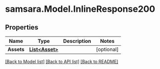 # samsara.Model.InlineResponse200
## Properties

Name | Type | Description | Notes
------------ | ------------- | ------------- | -------------
**Assets** | [**List&lt;Asset&gt;**](Asset.md) |  | [optional] 

[[Back to Model list]](../README.md#documentation-for-models) [[Back to API list]](../README.md#documentation-for-api-endpoints) [[Back to README]](../README.md)

